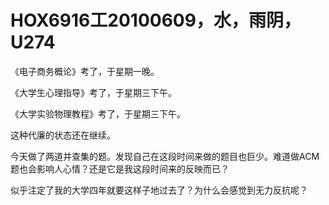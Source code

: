 # HOX6916工20100609，水，雨阴，U274

《电子商务概论》考了，于星期一晚。

《大学生心理指导》考了，于星期三下午。

《大学实验物理教程》考了，于星期三下午。

这种代廉的状态还在继续。

今天做了两道并查集的题。发现自己在这段时间来做的题目也巨少。难道做ACM题也会影响人心情？还是它是我这段时间来的反映而已？

似乎注定了我的大学四年就要这样子地过去了？为什么会感觉到无力反抗呢？
